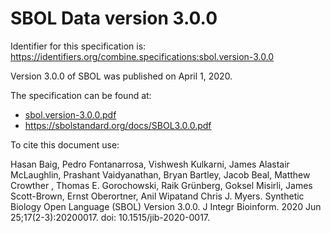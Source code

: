 # SBOL Data version 3.0.0
Identifier for this specification is: https://identifiers.org/combine.specifications:sbol.version-3.0.0

Version 3.0.0 of SBOL was published on April 1, 2020.

The specification can be found at:

* [sbol.version-3.0.0.pdf](https://raw.githubusercontent.com/combine-org/combine-specifications/main/specifications/files/sbol.version-3.0.0.pdf)
* https://sbolstandard.org/docs/SBOL3.0.0.pdf

To cite this document use: 

 Hasan Baig, Pedro Fontanarrosa, Vishwesh Kulkarni, James Alastair McLaughlin, Prashant Vaidyanathan, Bryan Bartley, Jacob Beal, Matthew Crowther , Thomas E. Gorochowski, Raik Grünberg, Goksel Misirli, James Scott-Brown, Ernst Oberortner, Anil Wipatand Chris J. Myers. Synthetic Biology Open Language (SBOL) Version 3.0.0. J Integr Bioinform. 2020 Jun 25;17(2-3):20200017. doi: 10.1515/jib-2020-0017.